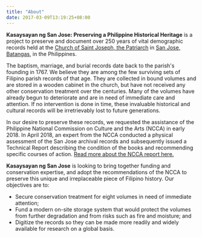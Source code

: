 ```yaml
---
title: "About"
date: 2017-03-09T13:19:25+08:00
---
```


**Kasaysayan ng San Jose: Preserving a Philippine Historical Heritage** is a project to preserve and document over 250 years of vital demographic records held at the [Church of Saint Joseph, the Patriarch](https://en.wikipedia.org/wiki/Saint_Joseph_the_Patriarch_Church_(Batangas)) in [San Jose, Batangas](https://en.wikipedia.org/wiki/San_Jose,_Batangas), in the Philippines.

The baptism, marriage, and burial records date back to the parish's founding in 1767. We believe they are among the few surviving sets of Filipino parish records of that age. They are collected in bound volumes and are stored in a wooden cabinet in the church, but have not received any other conservation treatment over the centuries. Many of the volumes have already begun to deteriorate and are in need of immediate care and attention. If no intervention is done in time, these invaluable historical and cultural records will be irretrievably lost to future generations.

In our desire to preserve these records, we requested the assistance of the Philippine National Commission on Culture and the Arts (NCCA) in early 2018. In April 2018, an expert from the NCCA conducted a physical assessment of the San Jose archival records and subsequently issued a Technical Report describing the condition of the books and recommending specific courses of action. [Read more about the NCCA report here.](/blog/ncca-assessment-and-recommendations/)

**Kasaysayan ng San Jose** is looking to bring together funding and conservation expertise, and adopt the recommendations of the NCCA to preserve this unique and irreplaceable piece of Filipino history. Our objectives are to:

- Secure conservation treatment for eight volumes in need of immediate attention;
- Fund a modern on-site storage system that would protect the volumes from further degradation and from risks such as fire and moisture; and
- Digitize the records so they can be made more readily and widely available for research on a global basis.